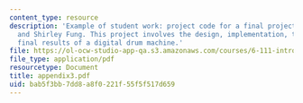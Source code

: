 ```yaml
---
content_type: resource
description: 'Example of student work: project code for a final project by Hana Adaniya
  and Shirley Fung. This project involves the design, implementation, testing, and
  final results of a digital drum machine.'
file: https://ol-ocw-studio-app-qa.s3.amazonaws.com/courses/6-111-introductory-digital-systems-laboratory-spring-2006/bab5f3bb7dd8a8f0221f55f5f517d659_appendix3.pdf
file_type: application/pdf
resourcetype: Document
title: appendix3.pdf
uid: bab5f3bb-7dd8-a8f0-221f-55f5f517d659
---
```

